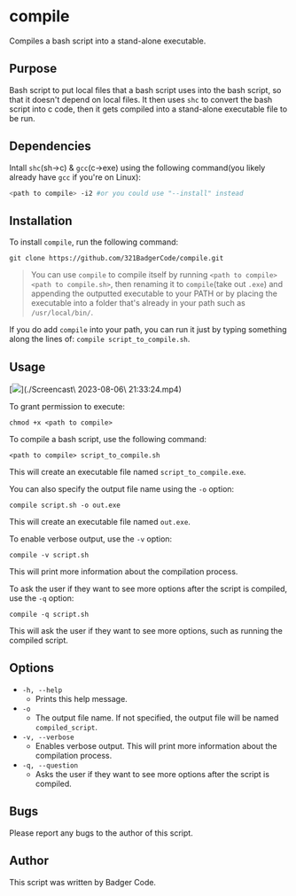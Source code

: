 <!--Badger-->
# compile

Compiles a bash script into a stand-alone executable.

## Purpose

Bash script to put local files that a bash script uses into the bash script, so that it doesn't depend on local files. It then uses `shc` to convert the bash script into c code, then it gets compiled into a stand-alone executable file to be run.

## Dependencies

Intall `shc`(sh->c) & `gcc`(c->exe) using the following command(you likely already have `gcc` if you're on Linux):

```sh
<path to compile> -i2 #or you could use "--install" instead
```

## Installation

To install `compile`, run the following command:

```
git clone https://github.com/321BadgerCode/compile.git
```

> You can use `compile` to compile itself by running `<path to compile> <path to compile.sh>`, then renaming it to `compile`(take out `.exe`) and appending the outputted executable to your PATH or by placing the executable into a folder that's already in your path such as `/usr/local/bin/`.

If you do add `compile` into your path, you can run it just by typing something along the lines of: `compile script_to_compile.sh`.

## Usage

[![](./vid_thumbnain.png)](./Screencast\ 2023-08-06\ 21:33:24.mp4)

To grant permission to execute:

```
chmod +x <path to compile>
```

To compile a bash script, use the following command:

```
<path to compile> script_to_compile.sh
```

This will create an executable file named `script_to_compile.exe`.

You can also specify the output file name using the `-o` option:

```
compile script.sh -o out.exe
```

This will create an executable file named `out.exe`.

To enable verbose output, use the `-v` option:

```
compile -v script.sh
```

This will print more information about the compilation process.

To ask the user if they want to see more options after the script is compiled, use the `-q` option:

```
compile -q script.sh
```

This will ask the user if they want to see more options, such as running the compiled script.

## Options

* `-h, --help`
    * Prints this help message.
* `-o`
    * The output file name. If not specified, the output file will be named `compiled_script`.
* `-v, --verbose`
    * Enables verbose output. This will print more information about the compilation process.
* `-q, --question`
    * Asks the user if they want to see more options after the script is compiled.

## Bugs

Please report any bugs to the author of this script.

## Author

This script was written by Badger Code.
